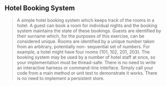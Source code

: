 ## Hotel Booking System

>A simple hotel booking system which keeps track of the rooms in a hotel.
>A guest can book a room for individual nights and the booking system maintains the state of these bookings.
>Guests are identified by their surname which, for the purposes of this exercise, can be considered unique.
>Rooms are identified by a unique number taken from an arbitrary, potentially non- sequential set of numbers.
>For example, a hotel might have four rooms {101, 102, 201, 203}.
>The booking system may be used by a number of hotel staff at once, so your implementation must be thread-safe.
>There is no need to write an interactive harness or command-line interface. Simply call your code from a main method or unit test to demonstrate it works.    There is no need to implement a persistent store.
